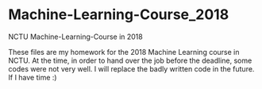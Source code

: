 # Machine-Learning-Course_2018
NCTU Machine-Learning-Course in 2018

These files are my homework for the 2018 Machine Learning course in NCTU.
At the time, in order to hand over the job before the deadline, some codes were not very well.
I will replace the badly written code in the future. If I have time :)

